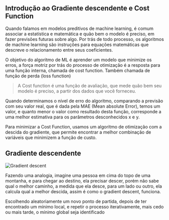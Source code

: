  ## Introdução ao Gradiente descendente e Cost Function 
 
 
  Quando falamos em modelos preditivos de machine learning, é comum associar a estatística e matemática e quão bem o modelo é preciso, em fazer previsões futuras sobre algo. 
Por trás de todo processo, os algoritmos de machine learning são instruções para equações matemáticas que descreve o relacionamento entre seus coeficientes. 
 
 
 O objetivo do algoritmo de ML é aprender um modelo que minimize os erros, a força motriz por trás do processo de otimização é a resposta para uma função interna, chamada de cost function. Também chamada  de função de perda (loss function)  
 
 
> A Cost function é uma função de avaliação, que mede quão bem seu modelo é preciso, a partir dos dados que você forneceu.  
 
 
Quando determinamos o nível de erro do algoritmo, comparando a previsão com seu valor real, que é dada pela MAE (Mean absolute Error), temos um valor, e quanto menor o valor como resultado desta função, corresponde  a uma melhor estimativa para os parâmetros desconhecidos x e y. 
 
 
Para minimizar a Cost Function, usamos um algoritmo de otimização com a descida do gradiente, que permite encontrar a melhor combinação de variáveis que minimizem a função de custo. 
 
 
 ## Gradiente descendente 
 
  ![Gradient descent](https://uploaddeimagens.com.br/images/000/894/803/full/grad.png?1492564492) 
  
Fazendo uma analogia, imagine uma pessoa em cima do topo de uma montanha, e para chegar ao destino, ela precisar descer, porém não sabe qual o melhor caminho, a medida que ela desce, para um lado ou outro, ela calcula qual a melhor descida, assim é como o gradient descent, funciona.  
 
 
Escolhendo aleatoriamente um novo ponto de partida, depois de ter encontrado um mínimo local, e repetir o processo iterativamente, mais cedo ou mais tarde, o mínimo global seja identificado 
 
